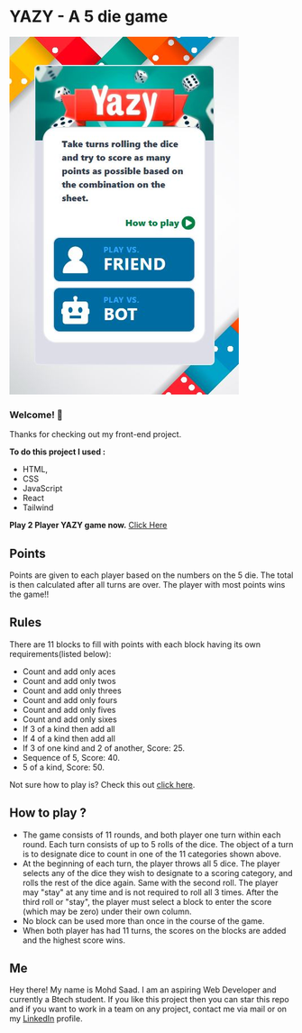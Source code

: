 # YAZY - A 5 die game

![image](./src/assets/YAZYMain.JPG)

### Welcome! 👋

Thanks for checking out my front-end project.

**To do this project I used :**

- HTML,
- CSS
- JavaScript
- React
- Tailwind

**Play 2 Player YAZY game now.** [Click Here](https://yazygame.netlify.app/)

## Points

Points are given to each player based on the numbers on the 5 die. The total is then calculated after all turns are over. The player with most points wins the game!!

## Rules

There are 11 blocks to fill with points with each block having its own requirements(listed below):

- Count and add only aces
- Count and add only twos
- Count and add only threes
- Count and add only fours
- Count and add only fives
- Count and add only sixes
- If 3 of a kind then add all
- If 4 of a kind then add all
- If 3 of one kind and 2 of another, Score: 25.
- Sequence of 5, Score: 40.
- 5 of a kind, Score: 50.

Not sure how to play is? Check this out [click here](https://walnutstudiolo.com/blogs/blog/how-to-play-dice-yacht-yatzy-game-rules-of-play).

## How to play ?

- The game consists of 11 rounds, and both player one turn within each round. Each turn consists of up to 5 rolls of the dice. The object of a turn is to designate dice to count in one of the 11 categories shown above.
- At the beginning of each turn, the player throws all 5 dice. The player selects any of the dice they wish to designate to a scoring category, and rolls the rest of the dice again. Same with the second roll. The player may "stay" at any time and is not required to roll all 3 times. After the third roll or "stay", the player must select a block to enter the score (which may be zero) under their own column.
- No block can be used more than once in the course of the game.
- When both player has had 11 turns, the scores on the blocks are added and the highest score wins.

## Me

Hey there! My name is Mohd Saad. I am an aspiring Web Developer and currently a Btech student. If you like this project then you can star this repo and if you want to work in a team on any project, contact me via mail or on my [LinkedIn](https://www.linkedin.com/in/webdevmsaad/) profile.
